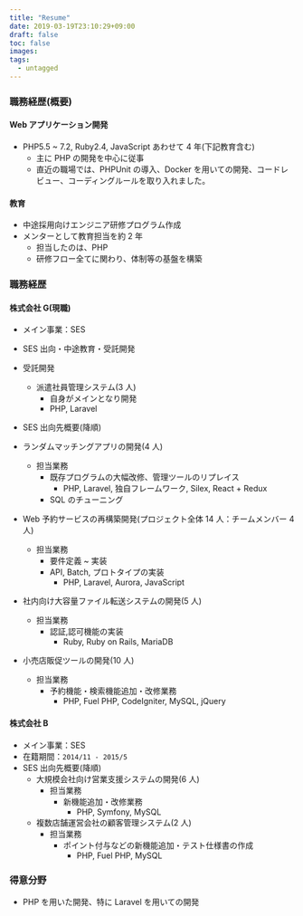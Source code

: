 ```yaml
---
title: "Resume"
date: 2019-03-19T23:10:29+09:00
draft: false
toc: false
images:
tags:
  - untagged
---
```


### 職務経歴(概要)

#### Web アプリケーション開発

- PHP5.5 ~ 7.2, Ruby2.4, JavaScript あわせて 4 年(下記教育含む)
  - 主に PHP の開発を中心に従事
  - 直近の職場では、PHPUnit の導入、Docker を用いての開発、コードレビュー、コーディングルールを取り入れました。

#### 教育

- 中途採用向けエンジニア研修プログラム作成
- メンターとして教育担当を約 2 年
  - 担当したのは、PHP
  - 研修フロー全てに関わり、体制等の基盤を構築

### 職務経歴

#### 株式会社 G(現職)

- メイン事業：SES
- SES 出向・中途教育・受託開発
- 受託開発
  - 派遣社員管理システム(3 人)
    - 自身がメインとなり開発
    - PHP, Laravel
- SES 出向先概要(降順)

- ランダムマッチングアプリの開発(4 人)
  - 担当業務
    - 既存プログラムの大幅改修、管理ツールのリプレイス
      - PHP, Laravel, 独自フレームワーク, Silex, React + Redux
    - SQL のチューニング
- Web 予約サービスの再構築開発(プロジェクト全体 14 人：チームメンバー 4 人)
  - 担当業務
    - 要件定義 ~ 実装
    - API, Batch, プロトタイプの実装
      - PHP, Laravel, Aurora, JavaScript
- 社内向け大容量ファイル転送システムの開発(5 人)
  - 担当業務
    - 認証,認可機能の実装
      - Ruby, Ruby on Rails, MariaDB
- 小売店販促ツールの開発(10 人)
  - 担当業務
    - 予約機能・検索機能追加・改修業務
      - PHP, Fuel PHP, CodeIgniter, MySQL, jQuery

#### 株式会社 B

- メイン事業：SES
- 在籍期間：`2014/11 - 2015/5`
- SES 出向先概要(降順)
  - 大規模会社向け営業支援システムの開発(6 人)
    - 担当業務
      - 新機能追加・改修業務
        - PHP, Symfony, MySQL
  - 複数店舗運営会社の顧客管理システム(2 人)
    - 担当業務
      - ポイント付与などの新機能追加・テスト仕様書の作成
        - PHP, Fuel PHP, MySQL

### 得意分野

- PHP を用いた開発、特に Laravel を用いての開発
